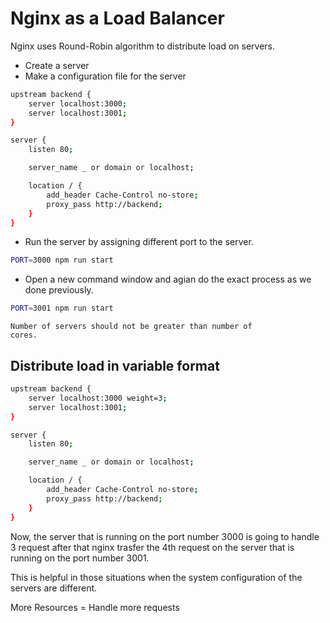 # Nginx as a Load Balancer

Nginx uses Round-Robin algorithm to distribute load on servers.

- Create a server
- Make a configuration file for the server

```bash
upstream backend {
    server localhost:3000;
    server localhost:3001;
}

server {
    listen 80;

    server_name _ or domain or localhost;

    location / {
        add_header Cache-Control no-store;
        proxy_pass http://backend;
    }
}
```

- Run the server by assigning different port to the server.

```bash
PORT=3000 npm run start
```

- Open a new command window and agian do the exact process as we done previously.

```bash
PORT=3001 npm run start
```

<code>Number of servers should not be greater than number of cores.</code>

## Distribute load in variable format

```bash
upstream backend {
    server localhost:3000 weight=3;
    server localhost:3001;
}

server {
    listen 80;

    server_name _ or domain or localhost;

    location / {
        add_header Cache-Control no-store;
        proxy_pass http://backend;
    }
}
```

Now, the server that is running on the port number 3000 is going to handle 3 request after that nginx trasfer the 4th request on the server that is running on the port number 3001.

This is helpful in those situations when the system configuration of the servers are different.

More Resources = Handle more requests
